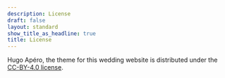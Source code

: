 ```yaml
---
description: License
draft: false
layout: standard
show_title_as_headline: true
title: License
---
```


Hugo Apéro, the theme for this wedding website is distributed under the [CC-BY-4.0 license](https://creativecommons.org/licenses/by/4.0/deed.en).